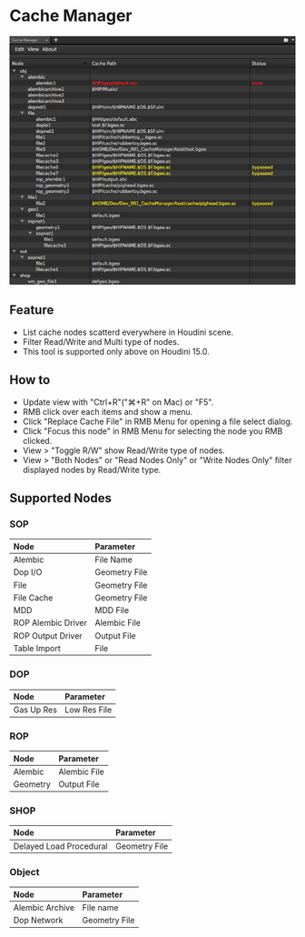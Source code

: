# Cache Manager

![alt tag](img/ss_cache_manager_0001.png)

## Feature

* List cache nodes scatterd everywhere in Houdini scene.
* Filter Read/Write and Multi type of nodes.
* This tool is supported only above on Houdini 15.0.

## How to

* Update view with "Ctrl+R"("⌘+R" on Mac) or "F5".
* RMB click over each items and show a menu.
* Click "Replace Cache File" in RMB Menu for opening a file select dialog.
* Click "Focus this node" in RMB Menu for selecting the node you RMB clicked.
* View > "Toggle R/W" show Read/Write type of nodes.
* View > "Both Nodes" or "Read Nodes Only" or "Write Nodes Only" filter displayed nodes by Read/Write type.

## Supported Nodes

### SOP
| Node               | Parameter     |
|:-------------------|:--------------|
| Alembic            | File Name     |
| Dop I/O            | Geometry File |
| File               | Geometry File |
| File Cache         | Geometry File |
| MDD                | MDD File      |
| ROP Alembic Driver | Alembic File  |
| ROP Output Driver  | Output File   |
| Table Import       | File          |

### DOP
| Node       | Parameter    |
|:-----------|:-------------|
| Gas Up Res | Low Res File |

### ROP
| Node     | Parameter    |
|:---------|:-------------|
| Alembic  | Alembic File |
| Geometry | Output File  |

### SHOP
| Node                    | Parameter     |
|:------------------------|:--------------|
| Delayed Load Procedural | Geometry File |

### Object
| Node            | Parameter     |
|:----------------|:--------------|
| Alembic Archive | File name     |
| Dop Network     | Geometry File |
